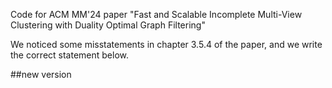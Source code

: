 Code for ACM MM'24 paper "Fast and Scalable Incomplete Multi-View Clustering with Duality Optimal Graph Filtering"

We noticed some misstatements in chapter 3.5.4 of the paper, and we write the correct statement below. 

##new version
